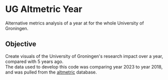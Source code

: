 # UG Altmetric Year
Alternative metrics analysis of a year at for the whole University of Groningen.

## Objective

Create visuals of the University of Groningen's research impact over a year, compared with 5 years ago.  
The data used to develop this code was comparing year 2023 to year 2018, and was pulled from the [altmetric](https://www.altmetric.com) database. 
